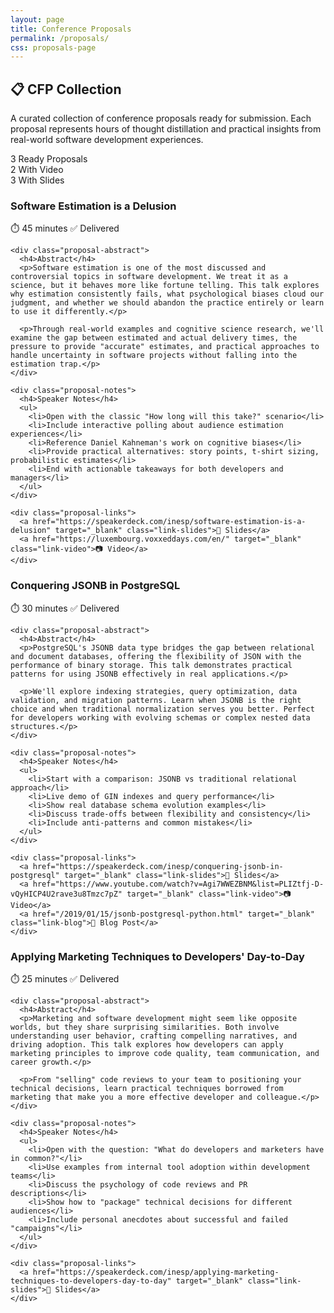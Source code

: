 ```yaml
---
layout: page
title: Conference Proposals
permalink: /proposals/
css: proposals-page
---
```


<div class="proposals-summary">
  <h2>📋 CFP Collection</h2>
  <p class="summary-text">A curated collection of conference proposals ready for submission. Each proposal represents hours of thought distillation and practical insights from real-world software development experiences.</p>
  
  <div class="stats-grid">
    <div class="stat-item">
      <span class="stat-number">3</span>
      <span class="stat-label">Ready Proposals</span>
    </div>
    <div class="stat-item">
      <span class="stat-number">2</span>
      <span class="stat-label">With Video</span>
    </div>
    <div class="stat-item">
      <span class="stat-number">3</span>
      <span class="stat-label">With Slides</span>
    </div>
  </div>
</div>

<div class="proposals-container">

  <article class="proposal-card">
    <div class="proposal-header">
      <h3 class="proposal-title">Software Estimation is a Delusion</h3>
      <div class="proposal-meta">
        <span class="proposal-length">⏱️ 45 minutes</span>
        <span class="proposal-status">✅ Delivered</span>
      </div>
    </div>
    
    <div class="proposal-abstract">
      <h4>Abstract</h4>
      <p>Software estimation is one of the most discussed and controversial topics in software development. We treat it as a science, but it behaves more like fortune telling. This talk explores why estimation consistently fails, what psychological biases cloud our judgment, and whether we should abandon the practice entirely or learn to use it differently.</p>
      
      <p>Through real-world examples and cognitive science research, we'll examine the gap between estimated and actual delivery times, the pressure to provide "accurate" estimates, and practical approaches to handle uncertainty in software projects without falling into the estimation trap.</p>
    </div>

    <div class="proposal-notes">
      <h4>Speaker Notes</h4>
      <ul>
        <li>Open with the classic "How long will this take?" scenario</li>
        <li>Include interactive polling about audience estimation experiences</li>
        <li>Reference Daniel Kahneman's work on cognitive biases</li>
        <li>Provide practical alternatives: story points, t-shirt sizing, probabilistic estimates</li>
        <li>End with actionable takeaways for both developers and managers</li>
      </ul>
    </div>

    <div class="proposal-links">
      <a href="https://speakerdeck.com/inesp/software-estimation-is-a-delusion" target="_blank" class="link-slides">📂 Slides</a>
      <a href="https://luxembourg.voxxeddays.com/en/" target="_blank" class="link-video">📷 Video</a>
    </div>
  </article>

  <article class="proposal-card">
    <div class="proposal-header">
      <h3 class="proposal-title">Conquering JSONB in PostgreSQL</h3>
      <div class="proposal-meta">
        <span class="proposal-length">⏱️ 30 minutes</span>
        <span class="proposal-status">✅ Delivered</span>
      </div>
    </div>
    
    <div class="proposal-abstract">
      <h4>Abstract</h4>
      <p>PostgreSQL's JSONB data type bridges the gap between relational and document databases, offering the flexibility of JSON with the performance of binary storage. This talk demonstrates practical patterns for using JSONB effectively in real applications.</p>
      
      <p>We'll explore indexing strategies, query optimization, data validation, and migration patterns. Learn when JSONB is the right choice and when traditional normalization serves you better. Perfect for developers working with evolving schemas or complex nested data structures.</p>
    </div>

    <div class="proposal-notes">
      <h4>Speaker Notes</h4>
      <ul>
        <li>Start with a comparison: JSONB vs traditional relational approach</li>
        <li>Live demo of GIN indexes and query performance</li>
        <li>Show real database schema evolution examples</li>
        <li>Discuss trade-offs between flexibility and consistency</li>
        <li>Include anti-patterns and common mistakes</li>
      </ul>
    </div>

    <div class="proposal-links">
      <a href="https://speakerdeck.com/inesp/conquering-jsonb-in-postgresql" target="_blank" class="link-slides">📂 Slides</a>
      <a href="https://www.youtube.com/watch?v=Agi7WWEZBNM&list=PLIZtfj-D-vQyHICP4U2rave3u8Tmzc7pZ" target="_blank" class="link-video">📷 Video</a>
      <a href="/2019/01/15/jsonb-postgresql-python.html" target="_blank" class="link-blog">📝 Blog Post</a>
    </div>
  </article>

  <article class="proposal-card">
    <div class="proposal-header">
      <h3 class="proposal-title">Applying Marketing Techniques to Developers' Day-to-Day</h3>
      <div class="proposal-meta">
        <span class="proposal-length">⏱️ 25 minutes</span>
        <span class="proposal-status">✅ Delivered</span>
      </div>
    </div>
    
    <div class="proposal-abstract">
      <h4>Abstract</h4>
      <p>Marketing and software development might seem like opposite worlds, but they share surprising similarities. Both involve understanding user behavior, crafting compelling narratives, and driving adoption. This talk explores how developers can apply marketing principles to improve code quality, team communication, and career growth.</p>
      
      <p>From "selling" code reviews to your team to positioning your technical decisions, learn practical techniques borrowed from marketing that make you a more effective developer and colleague.</p>
    </div>

    <div class="proposal-notes">
      <h4>Speaker Notes</h4>
      <ul>
        <li>Open with the question: "What do developers and marketers have in common?"</li>
        <li>Use examples from internal tool adoption within development teams</li>
        <li>Discuss the psychology of code reviews and PR descriptions</li>
        <li>Show how to "package" technical decisions for different audiences</li>
        <li>Include personal anecdotes about successful and failed "campaigns"</li>
      </ul>
    </div>

    <div class="proposal-links">
      <a href="https://speakerdeck.com/inesp/applying-marketing-techniques-to-developers-day-to-day" target="_blank" class="link-slides">📂 Slides</a>
    </div>
  </article>

</div>